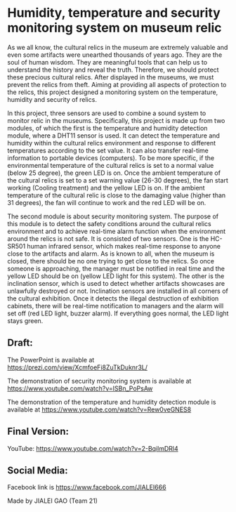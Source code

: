 # Humidity, temperature and security monitoring system on museum relic

As we all know, the cultural relics in the museum are extremely valuable and even some artifacts were unearthed thousands of years ago. They are the soul of human wisdom. They are meaningful tools that can help us to understand the history and reveal the truth. Therefore, we should protect these precious cultural relics. After displayed in the museums, we must prevent the relics from theft. Aiming at providing all aspects of protection to the relics, this project designed a monitoring system on the temperature, humidity and security of relics.

In this project, three sensors are used to combine a sound system to monitor relic in the museums. Specifically, this project is made up from two modules, of which the first is the temperature and humidity detection module, where a DHT11 sensor is used. It can detect the temperature and humidity within the cultural relics environment and response to different temperatures according to the set value. It can also transfer real-time information to portable devices (computers). To be more specific, if the environmental temperature of the cultural relics is set to a normal value (below 25 degree), the green LED is on. Once the ambient temperature of the cultural relics is set to a set warning value (26-30 degrees), the fan start working (Cooling treatment) and the yellow LED is on. If the ambient temperature of the cultural relic is close to the damaging value (higher than 31 degrees), the fan will continue to work and the red LED will be on. 

The second module is about security monitoring system. The purpose of this module is to detect the safety conditions around the cultural relics environment and to achieve real-time alarm function when the environment around the relics is not safe. It is consisted of two sensors. One is the HC-SR501 human infrared sensor, which makes real-time response to anyone close to the artifacts and alarm. As is known to all, when the museum is closed, there should be no one trying to get close to the relics. So once someone is approaching, the manager must be notified in real time and the yellow LED should be on (yellow LED light for this system). The other is the inclination sensor, which is used to detect whether artifacts showcases are unlawfully destroyed or not. Inclination sensors are installed in all corners of the cultural exhibition. Once it detects the illegal destruction of exhibition cabinets, there will be real-time notification to managers and the alarm will set off (red LED light, buzzer alarm). If everything goes normal, the LED light stays green. 

## Draft:

The PowerPoint is available at https://prezi.com/view/XcmfoeFi8ZuTkDuknr3L/

The demonstration of security monitoring system is available at https://www.youtube.com/watch?v=ISBn_PoPsAw

The demonstration of the temperature and humidity detection module is available at https://www.youtube.com/watch?v=Rew0veGNES8

## Final Version:

YouTube: https://www.youtube.com/watch?v=2-BqilmDRl4

## Social Media: 

Facebook link is https://www.facebook.com/JIALEI666








Made by JIALEI GAO (Team 21)



